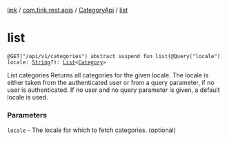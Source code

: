 [link](../../index.md) / [com.tink.rest.apis](../index.md) / [CategoryApi](index.md) / [list](./list.md)

# list

`@GET("/api/v1/categories") abstract suspend fun list(@Query("locale") locale: `[`String`](https://kotlinlang.org/api/latest/jvm/stdlib/kotlin/-string/index.html)`?): `[`List`](https://kotlinlang.org/api/latest/jvm/stdlib/kotlin.collections/-list/index.html)`<`[`Category`](../../com.tink.rest.models/-category/index.md)`>`

List categories
Returns all categories for the given locale. The locale is either taken from the authenticated user or from a query parameter, if no user is authenticated. If no user and no query parameter is given, a default locale is used.

### Parameters

`locale` - The locale for which to fetch categories. (optional)